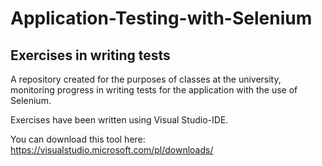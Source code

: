 # Application-Testing-with-Selenium
## Exercises in writing tests

A repository created for the purposes of classes at the university, monitoring progress in writing tests for the application with the use of Selenium.

Exercises have been written using Visual Studio-IDE.

You can download this tool here: https://visualstudio.microsoft.com/pl/downloads/
